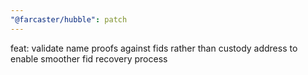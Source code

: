 ```yaml
---
"@farcaster/hubble": patch
---
```


feat: validate name proofs against fids rather than custody address to enable smoother fid recovery process
